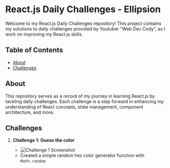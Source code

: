 
# React.js Daily Challenges - Ellipsion

Welcome to my React.js Daily Challenges repository! This project contains my solutions to daily challenges provided by Youtuber "Web Dev Cody", as I work on improving my React.js skills.

## Table of Contents

- [About](#about)
- [Challenges](#challenges)

## About

This repository serves as a record of my journey in learning React.js by tackling daily challenges. Each challenge is a step forward in enhancing my understanding of React concepts, state management, component architecture, and more.

## Challenges

1. **Challenge 1:  Guess the color**

   - ![Challenge 1 Screenshot](https://react-challenges-one.vercel.app/screenshots/challenge1.png)
   - Created a simple random hex color generator function with `Math.random`
